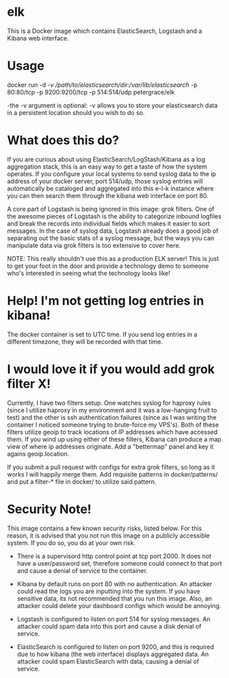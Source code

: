 elk
===

This is a Docker image which contains ElasticSearch, Logstash and a Kibana web interface.

Usage
=====
docker run -d *-v /path/to/elasticsearch/dir:/var/lib/elasticsearch* -p 80:80/tcp -p 9200:9200/tcp -p 514:514/udp petergrace/elk

-the -v argument is optional:
 -v allows you to store your elasticsearch data in a persistent location should you wish to do so.

What does this do? 
==================
If you are curious about using ElasticSearch/LogStash/Kibana as a log aggregation stack, this is an easy way to get a taste of how the system operates.  If you configure your local systems to send syslog data to the ip address of your docker server, port 514/udp, those syslog entries will automatically be cataloged and aggregated into this e-l-k instance where you can then search them through the kibana web interface on port 80.

A core part of Logstash is being ignored in this image: grok filters.  One of the awesome pieces of Logstash is the ability to categorize inbound logfiles and break the records into individual fields which makes it easier to sort messages.  In the case of syslog data, Logstash already does a good job of separating out the basic stats of a syslog message, but the ways you can manipulate data via grok filters is too extensive to cover here.

NOTE: This really shouldn't use this as a production ELK server!  This is just to get your foot in the door and provide a technology demo to someone who's interested in seeing what the technology looks like!

Help!  I'm not getting log entries in kibana!
=============================================
The docker container is set to UTC time.  If you send log entries in a different timezone, they will be recorded with that time.


I would love it if you would add grok filter X!
===============================================
Currently, I have two filters setup.  One watches syslog for haproxy rules (since I utilize haproxy in my environment and it was a low-hanging fruit to test) and the other is ssh authentication failures (since as I was writing the container I noticed someone trying to brute-force my VPS's).  Both of these filters utilize geoip to track locations of IP addresses which have accessed them.  If you wind up using either of these filters, Kibana can produce a map view of where ip addresses originate.  Add a "bettermap" panel and key it agains geoip.location.

If you submit a pull request with configs for extra grok filters, so long as it works I will happily merge them.  Add requisite patterns in docker/patterns/ and put a filter-* file in docker/ to utilize said pattern.

Security Note!
===============
This image contains a few known security risks, listed below.  For this reason, it is advised that you not run this image on a publicly accessible system.  If you do so, you do at your own risk.

- There is a supervisord http control point at tcp port 2000.  It does not have a user/password set, therefore someone could connect to that port and cause a denial of service to the container.

- Kibana by default runs on port 80 with no authentication.  An attacker could read the logs you are inputting into the system.  If you have sensitive data, its not recommended that you run this image.  Also, an attacker could delete your dashboard configs which would be annoying.

- Logstash is configured to listen on port 514 for syslog messages.  An attacker could spam data into this port and cause a disk denial of service.

- ElasticSearch is configured to listen on port 9200, and this is required due to how kibana (the web interface) displays aggregated data.  An attacker could spam ElasticSearch with data, causing a denial of service.  

